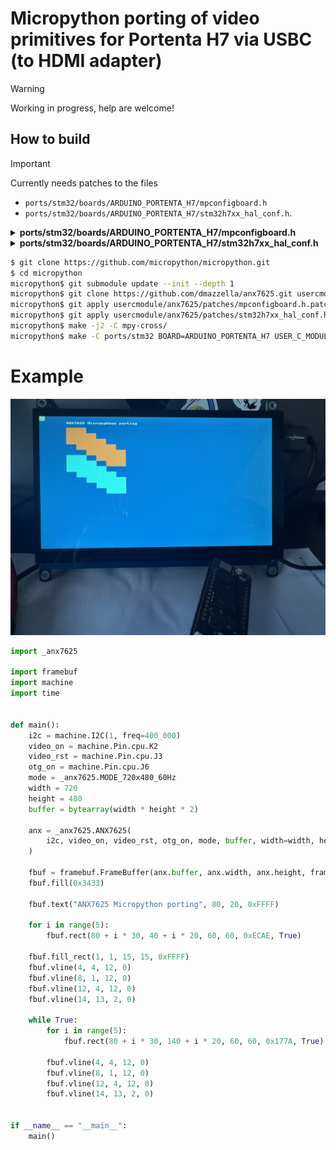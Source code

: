# Micropython porting of video primitives for Portenta H7 via USBC (to HDMI adapter)

> [!WARNING] 
> Working in progress, help are welcome!

## How to build

> [!IMPORTANT]
> Currently needs patches to the files
> - `ports/stm32/boards/ARDUINO_PORTENTA_H7/mpconfigboard.h`
> - `ports/stm32/boards/ARDUINO_PORTENTA_H7/stm32h7xx_hal_conf.h`.


<details><summary><b>ports/stm32/boards/ARDUINO_PORTENTA_H7/mpconfigboard.h</b></summary>
<p>

```diff
diff --git a/ports/stm32/boards/ARDUINO_PORTENTA_H7/mpconfigboard.h b/ports/stm32/boards/ARDUINO_PORTENTA_H7/mpconfigboard.h
index ace63e016..e8216c994 100644
--- a/ports/stm32/boards/ARDUINO_PORTENTA_H7/mpconfigboard.h
+++ b/ports/stm32/boards/ARDUINO_PORTENTA_H7/mpconfigboard.h
@@ -240,6 +240,8 @@ extern struct _spi_bdev_t spi_bdev;
 #define MICROPY_HW_SDRAM_SIZE               (64 / 8 * 1024 * 1024)  // 64 Mbit
 #define MICROPY_HW_SDRAM_STARTUP_TEST       (1)
 #define MICROPY_HW_SDRAM_TEST_FAIL_ON_ERROR (true)
+#define MICROPY_HEAP_START                  ((sdram_valid) ? sdram_start() : &_heap_start)
+#define MICROPY_HEAP_END                    ((sdram_valid) ? sdram_end() : &_heap_end)
 
 // Timing configuration for 200MHz/2=100MHz (10ns)
 #define MICROPY_HW_SDRAM_CLOCK_PERIOD       2
```
</p>
</details>


<details><summary><b>ports/stm32/boards/ARDUINO_PORTENTA_H7/stm32h7xx_hal_conf.h</b></summary>
<p>
 
```diff
diff --git a/ports/stm32/boards/ARDUINO_PORTENTA_H7/stm32h7xx_hal_conf.h b/ports/stm32/boards/ARDUINO_PORTENTA_H7/stm32h7xx_hal_conf.h
index 737a2e5b0..339130ac6 100644
--- a/ports/stm32/boards/ARDUINO_PORTENTA_H7/stm32h7xx_hal_conf.h
+++ b/ports/stm32/boards/ARDUINO_PORTENTA_H7/stm32h7xx_hal_conf.h
@@ -23,6 +23,8 @@
 #define PREFETCH_ENABLE             1
 #define USE_RTOS                    0
 
+#define HAL_DMA2D_MODULE_ENABLED
+#define HAL_DSI_MODULE_ENABLED
 #define HAL_HSEM_MODULE_ENABLED
 #define HAL_JPEG_MODULE_ENABLED
 #define HAL_LPTIM_MODULE_ENABLED
@@ -40,6 +42,14 @@
 #define HAL_SRAM_MODULE_ENABLED
 #define HAL_SWPMI_MODULE_ENABLED
 
+#ifdef HAL_DMA2D_MODULE_ENABLED
+#include "stm32h7xx_hal_dma2d.h"
+#endif
+
+#ifdef HAL_DSI_MODULE_ENABLED
+#include "stm32h7xx_hal_dsi.h"
+#endif
+
 #ifdef HAL_HSEM_MODULE_ENABLED
 #include "stm32h7xx_hal_hsem.h"
 #endif
@@ -48,4 +58,8 @@
 #include "stm32h7xx_hal_mmc.h"
 #endif
 
+#ifdef HAL_LTDC_MODULE_ENABLED
+#include "stm32h7xx_hal_ltdc.h"
+#endif
+
 #endif // MICROPY_INCLUDED_STM32H7XX_HAL_CONF_H
```

</p>
</details>

```bash
$ git clone https://github.com/micropython/micropython.git
$ cd micropython
micropython$ git submodule update --init --depth 1
micropython$ git clone https://github.com/dmazzella/anx7625.git usercmodule/anx7625
micropython$ git apply usercmodule/anx7625/patches/mpconfigboard.h.patch
micropython$ git apply usercmodule/anx7625/patches/stm32h7xx_hal_conf.h.patch
micropython$ make -j2 -C mpy-cross/
micropython$ make -C ports/stm32 BOARD=ARDUINO_PORTENTA_H7 USER_C_MODULES="$(pwd)/usercmodule/"
```

# Example

![alt Screen](https://github.com/dmazzella/anx7625/blob/main/tests/main.png?raw=true)

```python
import _anx7625

import framebuf
import machine
import time


def main():
    i2c = machine.I2C(1, freq=400_000)
    video_on = machine.Pin.cpu.K2
    video_rst = machine.Pin.cpu.J3
    otg_on = machine.Pin.cpu.J6
    mode = _anx7625.MODE_720x480_60Hz
    width = 720
    height = 480
    buffer = bytearray(width * height * 2)

    anx = _anx7625.ANX7625(
        i2c, video_on, video_rst, otg_on, mode, buffer, width=width, height=height
    )

    fbuf = framebuf.FrameBuffer(anx.buffer, anx.width, anx.height, framebuf.RGB565)
    fbuf.fill(0x3433)

    fbuf.text("ANX7625 Micropython porting", 80, 20, 0xFFFF)

    for i in range(5):
        fbuf.rect(80 + i * 30, 40 + i * 20, 60, 60, 0xECAE, True)

    fbuf.fill_rect(1, 1, 15, 15, 0xFFFF)
    fbuf.vline(4, 4, 12, 0)
    fbuf.vline(8, 1, 12, 0)
    fbuf.vline(12, 4, 12, 0)
    fbuf.vline(14, 13, 2, 0)

    while True:
        for i in range(5):
            fbuf.rect(80 + i * 30, 140 + i * 20, 60, 60, 0x177A, True)

        fbuf.vline(4, 4, 12, 0)
        fbuf.vline(8, 1, 12, 0)
        fbuf.vline(12, 4, 12, 0)
        fbuf.vline(14, 13, 2, 0)


if __name__ == "__main__":
    main()
```
